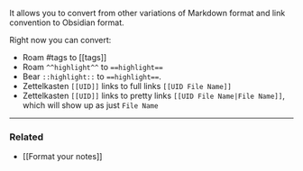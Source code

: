 It allows you to convert from other variations of Markdown format and link convention to Obsidian format.

Right now you can convert:

- Roam #tags to [[tags]]
- Roam `^^highlight^^` to `==highlight==`
- Bear `::highlight::` to `==highlight==`.
- Zettelkasten `[[UID]]` links to full links `[[UID File Name]]`
- Zettelkasten `[[UID]]` links to pretty links `[[UID File Name|File Name]]`, which will show up as just `File Name`

---

### Related

- [[Format your notes]]